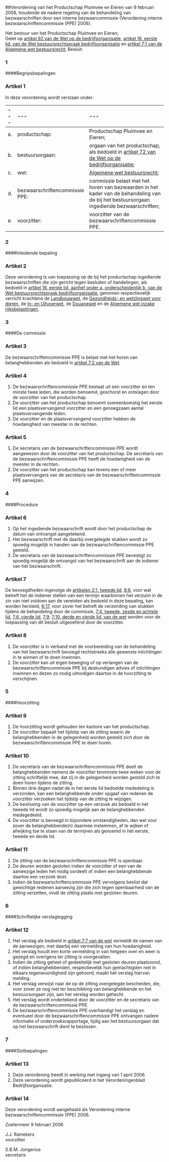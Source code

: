 <meta http-equiv='Content-Type' content='text/html; charset=utf-8' />

##Verordening van het Productschap Pluimvee en Eieren van 9 februari 2006, houdende de nadere regeling van de behandeling van bezwaarschriften door een interne bezwaarcommissie (Verordening interne bezwaarschriftencommissie (PPE) 2006).

Het bestuur van het Productschap Pluimvee en Eieren;  
Gelet op [artikel 92 van de Wet op de bedrijfsorganisatie](../../../../../../../wet/wet/op/de/bedrijfsorganisatie/BWBR0002058/README.md), [artikel 18, eerste lid, van de Wet bestuursrechtspraak bedrijfsorganisatie](../../../../../../../wet/wet/bestuursrechtspraak/bedrijfsorganisatie/BWBR0002144/README.md) en [artikel 7:1 van de Algemene wet bestuursrecht](../../../../../../../wet/algemene/wet/bestuursrecht/BWBR0005537/README.md);
Besluit:     
### 1  

####Begripsbepalingen

### Artikel  1  

In deze verordening wordt verstaan onder:  

| --- | --- | --- |
|:---|:---|:---|
| a.  | productschap:  | Productschap Pluimvee en Eieren;  |
| b.  | bestuursorgaan:  | orgaan van het productschap, als bedoeld in [artikel 72 van de Wet op de bedrijfsorganisatie](../../../../../../../wet/wet/op/de/bedrijfsorganisatie/BWBR0002058/README.md);  |
| c.  | wet:  | [Algemene wet bestuursrecht](../../../../../../../wet/algemene/wet/bestuursrecht/BWBR0005537/README.md);  |
| d.  | bezwaarschriftencommissie PPE:  | commissie belast met het horen van bezwaarden in het kader van de behandeling van de bij het bestuursorgaan ingediende bezwaarschriften;  |
| e.  | voorzitter:  | voorzitter van de bezwaarschriftencommissie PPE.  |

### 2  

####Inleidende bepaling

### Artikel  2  

Deze verordening is van toepassing op de bij het productschap ingediende bezwaarschriften die zijn gericht tegen besluiten of handelingen, als bedoeld in [artikel 18, eerste lid, aanhef onder a, onderscheidenlijk b, van de Wet bestuursrechtspraak bedrijfsorganisatie](../../../../../../../wet/wet/bestuursrechtspraak/bedrijfsorganisatie/BWBR0002144/README.md), genomen respectievelijk verricht krachtens de [Landbouwwet](../../../../../../../wet/landbouwwet/BWBR0002252/README.md), de [Gezondheids- en welzijnswet voor dieren](../../../../../../../wet/gezondheids-/en/welzijnswet/voor/dieren/BWBR0005662/README.md), de [In- en Uitvoerwet](../../../../../../../wet/in-/en/uitvoerwet/BWBR0002376/README.md), de [Douanewet](../../../../../../../wet/douanewet/BWBR0007632/README.md) en de [Algemene wet inzake rijksbelastingen](../../../../../../../wet/algemene/wet/inzake/rijksbelastingen/BWBR0002320/README.md).  

### 3  

####De commissie

### Artikel  3  

De bezwaarschriftencommissie PPE is belast met het horen van belanghebbenden als bedoeld in [artikel 7:2 van de Wet](../../../../../../../wet/algemene/wet/bestuursrecht/BWBR0005537/README.md).  

### Artikel  4  

1.  De bezwaarschriftencommissie PPE bestaat uit een voorzitter en ten minste twee leden, die worden benoemd, geschorst en ontslagen door de voorzitter van het productschap.   
2.  De voorzitter van het productschap benoemt overeenkomstig het eerste lid een plaatsvervangend voorzitter en een genoegzaam aantal plaatsvervangende leden.   
3.  De voorzitter en de plaatsvervangend voorzitter hebben de hoedanigheid van meester in de rechten.   

### Artikel  5  

1.  De secretaris van de bezwaarschriftencommissie PPE wordt aangewezen door de voorzitter van het productschap. De secretaris van de bezwaarschriftencommissie PPE heeft de hoedanigheid van de meester in de rechten.   
2.  De voorzitter van het productschap kan tevens een of meer plaatsvervangers van de secretaris van de bezwaarschriftencommissie PPE aanwijzen.   

### 4  

####Procedure

### Artikel  6  

1.  Op het ingediende bezwaarschrift wordt door het productschap de datum van ontvangst aangetekend.   
2.  Het bezwaarschrift met de daarbij overgelegde stukken wordt zo spoedig mogelijk in handen van de bezwaarschriftencommissie PPE gesteld.   
3.  De secretaris van de bezwaarschriftencommissie PPE bevestigt zo spoedig mogelijk de ontvangst van het bezwaarschrift aan de indiener van het bezwaarschrift.   

### Artikel  7  

De bevoegdheden ingevolge de [artikelen 2:1, tweede lid](../../../../../../../wet/algemene/wet/bestuursrecht/BWBR0005537/README.md), [6:6](../../../../../../../wet/algemene/wet/bestuursrecht/BWBR0005537/README.md), voor wat betreft het de indiener stellen van een termijn waarbinnen het verzuim in de zin van niet voldoen aan de vereisten als bedoeld in deze bepaling, kan worden hersteld, [6:17](../../../../../../../wet/algemene/wet/bestuursrecht/BWBR0005537/README.md), voor zover het betreft de verzending van stukken tijdens de behandeling door de commissie, [7:4, tweede, zesde en achtste lid](../../../../../../../wet/algemene/wet/bestuursrecht/BWBR0005537/README.md), [7:6, vierde lid](../../../../../../../wet/algemene/wet/bestuursrecht/BWBR0005537/README.md), [7:9](../../../../../../../wet/algemene/wet/bestuursrecht/BWBR0005537/README.md); [7:10, derde en vierde lid, van de wet](../../../../../../../wet/algemene/wet/bestuursrecht/BWBR0005537/README.md) worden voor de toepassing van dit besluit uitgeoefend door de voorzitter.  

### Artikel  8  

1.  De voorzitter is in verband met de voorbereiding van de behandeling van het bezwaarschrift bevoegd rechtstreeks alle gewenste inlichtingen in te winnen of te doen inwinnen.   
2.  De voorzitter kan uit eigen beweging of op verlangen van de bezwaarschriftencommissie PPE bij deskundigen advies of inlichtingen inwinnen en dezen zo nodig uitnodigen daartoe in de hoorzitting te verschijnen.   

### 5  

####Hoorzitting

### Artikel  9  

1.  De hoorzitting wordt gehouden ten kantore van het productschap.   
2.  De voorzitter bepaalt het tijdstip van de zitting waarin de belanghebbenden in de gelegenheid worden gesteld zich door de bezwaarschriftencommissie PPE te doen horen.   

### Artikel  10  

1.  De secretaris van de bezwaarschriftencommissie PPE deelt de belanghebbenden namens de voorzitter tenminste twee weken voor de zitting schriftelijk mee, dat zij in de gelegenheid worden gesteld zich te doen horen tijdens de zitting.   
2.  Binnen drie dagen nadat de in het eerste lid bedoelde mededeling is verzonden, kan een belanghebbende onder opgaaf van redenen de voorzitter verzoeken het tijdstip van de zitting te wijzigen.   
3.  De beslissing van de voorzitter op een verzoek als bedoeld in het tweede lid wordt zo spoedig mogelijk aan de belanghebbenden medegedeeld.   
4.  De voorzitter is bevoegd in bijzondere omstandigheden, dan wel voor zover de belanghebbende(n) daarmee instemmen, af te wijken of afwijking toe te staan van de termijnen als genoemd in het eerste, tweede en derde lid.   

### Artikel  11  

1.  De zitting van de bezwaarschriftencommissie PPE is openbaar.   
2.  De deuren worden gesloten indien de voorzitter of een van de aanwezige leden het nodig oordeelt of indien een belanghebbende daartoe een verzoek doet.   
3.  Indien de bezwaarschriftencommissie PPE vervolgens beslist dat gewichtige redenen aanwezig zijn die zich tegen openbaarheid van de zitting verzetten, vindt de zitting plaats met gesloten deuren.   

### 6  

####Schriftelijke verslaglegging

### Artikel  12  

1.  Het verslag als bedoeld in [artikel 7:7 van de wet](../../../../../../../wet/algemene/wet/bestuursrecht/BWBR0005537/README.md) vermeldt de namen van de aanwezigen, met daarbij een vermelding van hun hoedanigheid.   
2.  Het verslag houdt een korte vermelding in van hetgeen over en weer is gezegd en overigens ter zitting is voorgevallen.   
3.  Indien de zitting geheel of gedeeltelijk met gesloten deuren plaatsvond, of indien belanghebbenden, respectievelijk hun gemachtigden niet in elkaars tegenwoordigheid zijn gehoord, maakt het verslag hiervan melding.   
4.  Het verslag verwijst naar de op de zitting overgelegde bescheiden, die, voor zover ze nog niet ter beschikking van belanghebbende en het bestuursorgaan zijn, aan het verslag worden gehecht.   
5.  Het verslag wordt ondertekend door de voorzitter en de secretaris van de bezwaarschriftencommissie PPE.   
6.  De bezwaarschriftencommissie PPE overhandigt het verslag en eventueel door de bezwaarschriftencommissie PPE ontvangen nadere informatie of onderzoeksrapportage, tijdig aan het bestuursorgaan dat op het bezwaarschrift dient te beslissen.   

### 7  

####Slotbepalingen

### Artikel  13  

1.  Deze verordening treedt in werking met ingang van 1 april 2006.   
2.  Deze verordening wordt gepubliceerd in het Verordeningenblad Bedrijfsorganisatie.   

### Artikel  14  

Deze verordening wordt aangehaald als Verordening interne bezwaarschriftencommissie (PPE) 2006.  

Zoetermeer 
9 februari 2006   

J.J. Ramekers  
voorzitter  

S.B.M. Jongerius  
secretaris    
